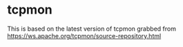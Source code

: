 # tcpmon
This is based on the latest version of tcpmon grabbed from https://ws.apache.org/tcpmon/source-repository.html
